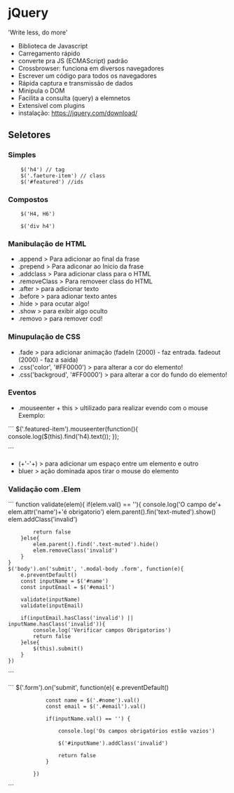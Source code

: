 # jQuery
'Write less, do more'
- Biblioteca de Javascript
- Carregamento rápido
- converte pra JS (ECMAScript) padrão
- Crossbrowser: funciona em diversos navegadores
- Escrever um código para todos os navegadores
- Rápida captura e transmissão de dados
- Minipula o DOM
- Facilita a consulta (query) a elemnetos
- Extensível com plugins
- instalação: https://jquery.com/download/

## Seletores
### Simples

```
    $('h4') // tag
    $('.faeture-item') // class
    $('#featured') //ids

```

### Compostos

```
    $('H4, H6')

    $('div h4')
```

### Manibulação de HTML
- .append > Para adicionar ao final da frase
- .prepend > Para adiconar ao Inicio da frase
- .addclass > Para adicionar class para o HTML
- .removeClass > Para removeer class do HTML
- .after > para adicionar texto
- .before > para adionar texto antes
- .hide > para ocutar algo!
- .show > para exibir algo oculto
- .removo > para remover cod!

### Minupulação de CSS
- .fade > para adicionar animação (fadeIn (2000) - faz entrada. fadeout (2000) - faz a saida)
- .css('color', '#FF0000') > para alterar a cor do elemento!
- .css('backgroud', '#FF0000') > para alterar a cor do fundo do elemento!

### Eventos
- .mouseenter + this > ultilizado para realizar evendo com o mouse
Exemplo:

´´´
    $('.featured-item').mouseenter(function(){
        console.log($(this).find('h4).text());
    });

´´´
- (+'-'+) > para adicionar um espaço entre um elemento e outro
- bluer > ação dominada apos tirar o mouse do elemento

### Validação com .Elem

´´´
function validate(elem){
        if(elem.val() == ''){
            console.log('O campo de'+ elem.attr('name')+'é obrigatorio')
            elem.parent().fin('text-muted').show()
            elem.addClass('invalid')

            return false
        }else{
            elem.parent().find('.text-muted').hide()
            elem.removeClass('invalid')
        }
    }
    $('body').on('submit', '.modal-body .form', function(e){
        e.preventDefault()
        const inputName = $('#name')
        const inputEmail = $('#email')

        validate(inputName)
        validate(inputEmail)

        if(inputEmail.hasClass('invalid') || inputName.hasClass('invalid')){
            console.log('Verificar campos Obrigatorios')
            return false
        }else{
            $(this).submit()
        }
    })

´´´

´´´
    $('.form').on('submit', function(e){
                e.preventDefault()

                const name = $('.#nome').val()
                const email = $('.#email').val()

                if(inputName.val() == '') {

                    console.log('Os campos obrigatórios estão vazios')

                    $('#inputName').addClass('invalid')

                    return false
                }

            })

´´´